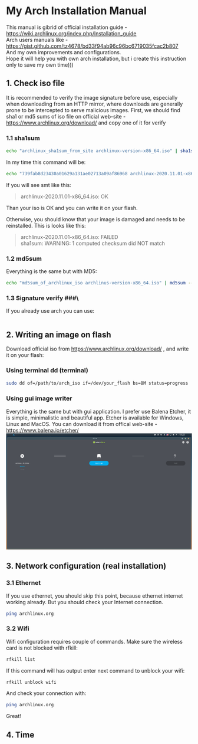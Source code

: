 # My Arch Installation Manual #

This manual is gibrid of official installation guide - https://wiki.archlinux.org/index.php/Installation_guide</br>
Arch users manuals like - https://gist.github.com/tz4678/bd33f94ab96c96bc6719035fcac2b807</br>
And my own improvements and configurations.</br>
Hope it will help you with own arch installation, but i create this instruction only to save my own time)))

## 1. Check iso file ##
It is recommended to verify the image signature before use, especially when downloading from an HTTP mirror, where downloads are generally prone to be intercepted to serve malicious images. First, we should find sha1 or md5 sums of iso file on official web-site - https://www.archlinux.org/download/ and copy one of it for verify

### 1.1 sha1sum ###
```bash
echo "archlinux_sha1sum_from_site archlinux-version-x86_64.iso" | sha1sum --check -
```
In my time this command will be:</br>
```bash
echo "739fab8d23430a01629a131ae02713a09af86968 archlinux-2020.11.01-x86_64.iso" | sha1sum --check -
```
If you will see smt like this:</br>
>archlinux-2020.11.01-x86_64.iso: OK</br>

Than your iso is OK and you can write it on your flash.

Otherwise, you should know that your image is damaged and needs to be reinstalled. This is looks like this:</br>
>archlinux-2020.11.01-x86_64.iso: FAILED</br>
>sha1sum: WARNING: 1 computed checksum did NOT match
### 1.2 md5sum ###
Everything is the same but with MD5:
```bash
echo "md5sum_of_archlinux_iso archlinus-version-x86_64.iso" | md5sum --check -
```
### 1.3 Signature verify ###\
If you already use arch you can use:
```bash
```

## 2. Writing an image on flash ##

Download official iso from https://www.archlinux.org/download/  , and write it on your flash:
### Using terminal dd (terminal) ###
```bash
sudo dd of=/path/to/arch_iso if=/dev/your_flash bs=8M status=progress
```
### Using gui image writer ###
Everything is the same but with gui application. I prefer use Balena Etcher, it is simple, minimalistic and beautiful app. Etcher is available for Windows, Linux and MacOS. You can download it from offical web-site - https://www.balena.io/etcher/
![Etcher image](/img/etcher.png)
## **3. Network configuration (real installation)** ##
### 3.1 Ethernet ###
If you use ethernet, you should skip this point, because ethernet internet working already. But you should check your Internet connection.
```bash
ping archlinux.org
```
### 3.2 Wifi ###
Wifi configuration requires couple of commands.
Make sure the wireless card is not blocked with rfkill: 
```bash
rfkill list
```
If this command will has output enter next command to unblock your wifi:
```bash
rfkill unblock wifi
```
And check your connection with:
```bash
ping archlinux.org
```
Great!
## 4. Time ##
 
